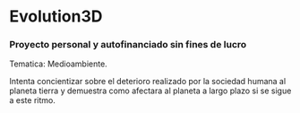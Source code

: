 # Evolution3D
### Proyecto personal y autofinanciado sin fines de lucro

Tematica: Medioambiente. 

Intenta concientizar sobre el deterioro realizado por la sociedad humana al planeta tierra y demuestra como afectara al planeta a largo plazo si se sigue a este ritmo.
